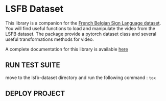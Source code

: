 # LSFB Dataset

This library is a companion for the [French Belgian Sign Language dataset](https://lsfb.info.unamur.be/). You will find useful functions to load and manipulate the video from the LSFB dataset. The package provide a pytorch dataset class and several useful transformations methods for video.

A complete documentation for this library is available [here](https://jefidev.github.io/lsfb-dataset/)

## RUN TEST SUITE

move to the lsfb-dataset directory and run the following command : `tox`

## DEPLOY PROJECT